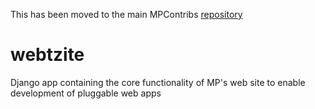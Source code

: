 This has been moved to the main MPContribs [repository](https://github.com/materialsproject/MPContribs/tree/master/mpcontribs-webtzite)

# webtzite
Django app containing the core functionality of MP's web site to enable development of pluggable web apps
